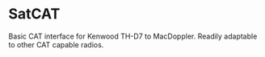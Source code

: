 # SatCAT
Basic CAT interface for Kenwood TH-D7 to MacDoppler. Readily adaptable to other CAT capable radios.
